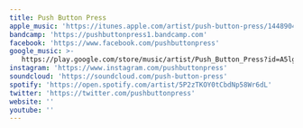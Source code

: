 ```yaml
---
title: Push Button Press
apple_music: 'https://itunes.apple.com/artist/push-button-press/1448904325'
bandcamp: 'https://pushbuttonpress1.bandcamp.com'
facebook: 'https://www.facebook.com/pushbuttonpress'
google_music: >-
   https://play.google.com/store/music/artist/Push_Button_Press?id=A5lgpz3t6phkiw2iojqr37krytq
instagram: 'https://www.instagram.com/pushbuttonpress'
soundcloud: 'https://soundcloud.com/push-button-press'
spotify: 'https://open.spotify.com/artist/5P2zTKOY0tCbdNp58Wr6dL'
twitter: 'https://twitter.com/pushbuttonpress'
website: ''
youtube: ''
---
```

